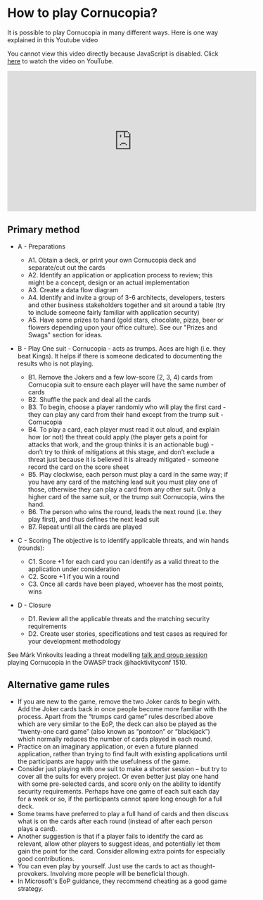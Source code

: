 # How to play Cornucopia?

It is possible to play Cornucopia in many different ways. Here is one way explained in this Youtube video

<noscript>
    <p>You cannot view this video directly because JavaScript is disabled. Click <a href="https://www.youtube.com/watch?v=XXTPXozIHow" target="_blank" rel="noopener">here</a> to watch the video on YouTube.</p>
</noscript>
<iframe frameborder="0" title="Youtube: How to play OWASP Cornucopia" style="width:59vw;height:auto;aspect-ratio:16/9;" 
src="https://www.youtube.com/embed/XXTPXozIHow?si=uIi_VXDtSBkS027S" referrerpolicy="no-referrer" allowfullscreen>
</iframe>


## Primary method


- A - Preparations
    
    - A1. Obtain a deck, or print your own Cornucopia deck and separate/cut out the cards
    - A2. Identify an application or application process to review; this might be a concept, design or an actual implementation
    - A3. Create a data flow diagram
    - A4. Identify and invite a group of 3-6 architects, developers, testers and other business stakeholders together and sit around a table (try to include someone fairly familiar with application security)
    - A5. Have some prizes to hand (gold stars, chocolate, pizza, beer or flowers depending upon your office culture). See our "Prizes and Swags" section for ideas.
- B - Play
    One suit - Cornucopia - acts as trumps. Aces are high (i.e. they beat Kings). It helps if there is someone dedicated to documenting the results who is not playing.
    - B1. Remove the Jokers and a few low-score (2, 3, 4) cards from Cornucopia suit to ensure each player will have the same number of cards
    - B2. Shuffle the pack and deal all the cards
    - B3. To begin, choose a player randomly who will play the first card - they can play any card from their hand except from the trump suit - Cornucopia
    - B4. To play a card, each player must read it out aloud, and explain how (or not) the threat could apply (the player gets a point for attacks that work, and the group thinks it is an actionable bug) - don’t try to think of mitigations at this stage, and don’t exclude a threat just because it is believed it is already mitigated - someone record the card on the score sheet
    - B5. Play clockwise, each person must play a card in the same way; if you have any card of the matching lead suit you must play one of those, otherwise they can play a card from any other suit. Only a higher card of the same suit, or the trump suit Cornucopia, wins the hand.
    - B6. The person who wins the round, leads the next round (i.e. they play first), and thus defines the next lead suit
    - B7. Repeat until all the cards are played
- C - Scoring
    The objective is to identify applicable threats, and win hands (rounds):
    - C1. Score +1 for each card you can identify as a valid threat to the application under consideration
    - C2. Score +1 if you win a round
    - C3. Once all cards have been played, whoever has the most points, wins
- D - Closure
    - D1. Review all the applicable threats and the matching security requirements
    - D2. Create user stories, specifications and test cases as required for your development methodology

See Márk Vinkovits leading a threat modelling <a rel="noopener" href="https://www.youtube.com/watch?v=9dVDqeO6y3A&ab_channel=OWASPHU">talk and group session</a> playing Cornucopia in the OWASP track @hacktivityconf 1510.

## Alternative game rules

- If you are new to the game, remove the two Joker cards to begin with. Add the Joker cards back in once people become more familiar with the process. Apart from the “trumps card game” rules described above which are very similar to the EoP, the deck can also be played as the “twenty-one card game” (also known as “pontoon” or “blackjack”) which normally reduces the number of cards played in each round.
- Practice on an imaginary application, or even a future planned application, rather than trying to find fault with existing applications until the participants are happy with the usefulness of the game.
- Consider just playing with one suit to make a shorter session – but try to cover all the suits for every project. Or even better just play one hand with some pre-selected cards, and score only on the ability to identify security requirements. Perhaps have one game of each suit each day for a week or so, if the participants cannot spare long enough for a full deck.
- Some teams have preferred to play a full hand of cards and then discuss what is on the cards after each round (instead of after each person plays a card).
- Another suggestion is that if a player fails to identify the card as relevant, allow other players to suggest ideas, and potentially let them gain the point for the card. Consider allowing extra points for especially good contributions.
- You can even play by yourself. Just use the cards to act as thought-provokers. Involving more people will be beneficial though.
- In Microsoft's EoP guidance, they recommend cheating as a good game strategy.
